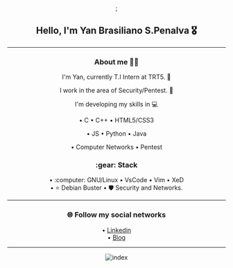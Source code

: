<div align="center">;
  <h2>Hello, I'm Yan Brasiliano S.Penalva 🎖️</h2>
    <hr>
  <h3> About me 👨‍💻</h3>

   I'm Yan, currently T.I Intern at TRT5. :briefcase: <br>

   I work in the area of Security/Pentest. 🔰<br> 

   
   I'm developing my skills in :computer:<br>

  • C  • C++  • HTML5/CSS3 

  • JS   • Python  • Java
  
  • Computer Networks    • Pentest

  <h3>:gear: Stack </h3>
  • :computer: GNU/Linux  • VsCode  • Vim   • XeD  <br> • ⭐ Debian Buster  • 🛡️ Security and Networks.

---

  <h3>🌐 Follow my social networks</h3>

  • [Linkedin](https://www.linkedin.com/in/yan-brasiliano/)<br> 
  • [ Blog](https://hellolibre.blogspot.com/)


---
![index](https://user-images.githubusercontent.com/72168914/99657239-ac2d8200-2a3c-11eb-9187-e53870086ce6.jpeg)
